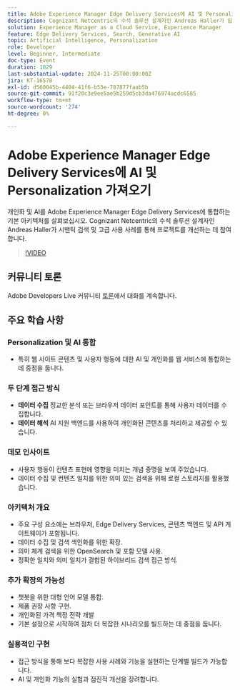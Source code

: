 ```yaml
---
title: Adobe Experience Manager Edge Delivery Services에 AI 및 Personalization 가져오기
description: Cognizant Netcentric의 수석 솔루션 설계자인 Andreas Haller가 입증한 기본 아키텍처, 의미 체계 검색 및 고급 사용 사례를 통해 Adobe Experience Manager Edge Delivery Services에 AI 및 개인화를 통합하는 방법에 대해 알아봅니다.
solution: Experience Manager as a Cloud Service, Experience Manager
feature: Edge Delivery Services, Search, Generative AI
topic: Artificial Intelligence, Personalization
role: Developer
level: Beginner, Intermediate
doc-type: Event
duration: 1029
last-substantial-update: 2024-11-25T00:00:00Z
jira: KT-16578
exl-id: d560045b-4404-41f6-b53e-787877faab5b
source-git-commit: 91f20c3e9ee5ae5b259d5cb3da476974acdc6585
workflow-type: tm+mt
source-wordcount: '274'
ht-degree: 0%

---
```


# Adobe Experience Manager Edge Delivery Services에 AI 및 Personalization 가져오기

개인화 및 AI를 Adobe Experience Manager Edge Delivery Services에 통합하는 기본 아키텍처를 살펴보십시오. Cognizant Netcentric의 수석 솔루션 설계자인 Andreas Haller가 시맨틱 검색 및 고급 사용 사례를 통해 프로젝트를 개선하는 데 참여합니다.

>[!VIDEO](https://video.tv.adobe.com/v/3440405/?learn=on&enablevpops)

## 커뮤니티 토론

Adobe Developers Live 커뮤니티 [토론](https://adobe.ly/3Z0PtJF)에서 대화를 계속합니다.

## 주요 학습 사항

### Personalization 및 AI 통합

* 특히 웹 사이트 콘텐츠 및 사용자 행동에 대한 AI 및 개인화를 웹 서비스에 통합하는 데 중점을 둡니다.

### 두 단계 접근 방식

* **데이터 수집** 정교한 분석 또는 브라우저 데이터 포인트를 통해 사용자 데이터를 수집합니다.
* **데이터 해석** AI 지원 백엔드를 사용하여 개인화된 콘텐츠를 처리하고 제공할 수 있습니다.

### 데모 인사이트

* 사용자 행동이 컨텐츠 표현에 영향을 미치는 개념 증명을 보여 주었습니다.
* 데이터 수집 및 컨텐츠 일치를 위한 의미 있는 검색을 위해 로컬 스토리지를 활용했습니다.

### 아키텍처 개요

* 주요 구성 요소에는 브라우저, Edge Delivery Services, 콘텐츠 백엔드 및 API 게이트웨이가 포함됩니다.
* 데이터 수집 및 검색 색인화를 위한 확장.
* 의미 체계 검색을 위한 OpenSearch 및 포함 모델 사용.
* 정확한 일치와 의미 일치가 결합된 하이브리드 검색 접근 방식.

### 추가 확장의 가능성

* 챗봇을 위한 대형 언어 모델 통합.
* 제품 권장 사항 구현.
* 개인화된 가격 책정 전략 개발
* 기본 설정으로 시작하여 점차 더 복잡한 시나리오를 빌드하는 데 중점을 둡니다.

### 실용적인 구현

* 접근 방식을 통해 보다 복잡한 사용 사례와 기능을 실현하는 단계별 빌드가 가능합니다.
* AI 및 개인화 기능의 실험과 점진적 개선을 장려합니다.
